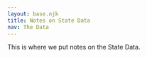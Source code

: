 ```yaml
---
layout: base.njk
title: Notes on State Data
nav: The Data
---
```


This is where we put notes on the State Data.